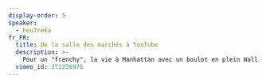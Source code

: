 ```yaml
---
display-order: 5
speaker:
  - heu7reka
fr_FR:
  title: De la salle des marchés à YouTube
  description: >-
    Pour un "frenchy", la vie à Manhattan avec un boulot en plein Wall Street ça ressemble pas mal à un rêve d'étudiant devenu réalité. Et pourtant, le rêve, je le vis depuis que j'ai quitté ce milieu pour lancer une petite chaîne de vulgarisation qui continue de grandir sur YouTube. Pourquoi troquer ses costumes pour des t-shirts ? D’où est venue cette idée impensable de faire des vidéos sur le Net ? L'argent ne contribue-t-il pas grandement au bonheur ? Tout un programme !
  vimeo_id: 272228976
---
```

